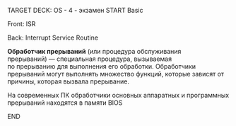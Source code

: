 TARGET DECK: OS - 4 - экзамен
START
Basic

Front: ISR  

Back: Interrupt Service Routine

**Обработчик прерываний** (или процедура обслуживания прерываний) — специальная процедура, вызываемая по прерыванию для выполнения его обработки. 
Обработчики прерываний могут выполнять множество функций, которые зависят от причины, которая вызвала прерывание.

На современных ПК обработчики основных аппаратных и программных прерываний находятся в памяти BIOS
<!--ID: 1663488761249-->
END 